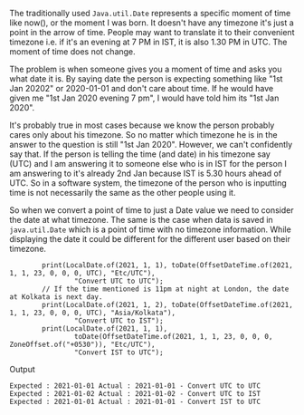 The traditionally used `Java.util.Date` represents a specific moment of time like now(), or the moment I was born.
It doesn't have any timezone it's just a point in the arrow of time. People may want to translate it to their convenient timezone i.e. if it's an evening at 7 PM in IST, it is also 1.30 PM in UTC. The moment of time does not change.
      
The problem is when someone gives you a moment of time and asks you what date it is. By saying date the person is expecting something like "1st Jan 20202" or 2020-01-01 and don't care about time. If he would have given me "1st Jan 2020 evening 7 pm", I would have told him its "1st Jan 2020". 
      
It's probably true in most cases because we know the person probably cares only about his timezone. So no matter which timezone he is in the answer to the question is still "1st Jan 2020". However, we can't confidently say that. If the person is telling the time (and date) in his timezone say (UTC) and I am answering it to someone else who is in IST for the person I am answering to it's already 2nd Jan because IST is 5.30 hours ahead of UTC. So in a software system, the timezone of the person who is inputting time is not necessarily the same as the other people using it.
      
So when we convert a point of time to just a Date value we need to consider the date at what timezone. The same is the case when data is saved in `java.util.Date` which is a point of time with no timezone information. While displaying the date it could be different for the different user based on their timezone.

```
        print(LocalDate.of(2021, 1, 1), toDate(OffsetDateTime.of(2021, 1, 1, 23, 0, 0, 0, UTC), "Etc/UTC"),
                "Convert UTC to UTC");
        // If the time mentioned is 11pm at night at London, the date at Kolkata is next day.
        print(LocalDate.of(2021, 1, 2), toDate(OffsetDateTime.of(2021, 1, 1, 23, 0, 0, 0, UTC), "Asia/Kolkata"),
                "Convert UTC to IST");
        print(LocalDate.of(2021, 1, 1),
                toDate(OffsetDateTime.of(2021, 1, 1, 23, 0, 0, 0, ZoneOffset.of("+0530")), "Etc/UTC"),
                "Convert IST to UTC");
```
Output
```
Expected : 2021-01-01 Actual : 2021-01-01 - Convert UTC to UTC
Expected : 2021-01-02 Actual : 2021-01-02 - Convert UTC to IST
Expected : 2021-01-01 Actual : 2021-01-01 - Convert IST to UTC
```
